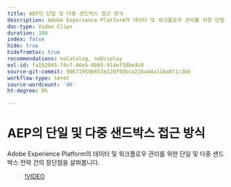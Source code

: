 ```yaml
---
title: AEP의 단일 및 다중 샌드박스 접근 방식
description: Adobe Experience Platform의 데이터 및 워크플로우 관리를 위한 단일 및 다중 샌드박스 전략 간의 장단점을 살펴봅니다.
doc-type: Video Clips
duration: 180
index: false
hide: true
hidefromtoc: true
recommendations: noCatalog, noDisplay
exl-id: fa1b2945-f4cf-46e5-8bb5-914ef58be4c0
source-git-commit: 90671959b653e120f93bca216a4da116a8f1c3bb
workflow-type: tm+mt
source-wordcount: '46'
ht-degree: 0%

---
```


# AEP의 단일 및 다중 샌드박스 접근 방식

Adobe Experience Platform의 데이터 및 워크플로우 관리를 위한 단일 및 다중 샌드박스 전략 간의 장단점을 살펴봅니다.

<!-- 62_S601_3442532_179_single-vs-multisandbox-approach-in-aep -->
>[!VIDEO](https://video.tv.adobe.com/v/3462666/?learn=on&enablevpops=true&captions=kor)
